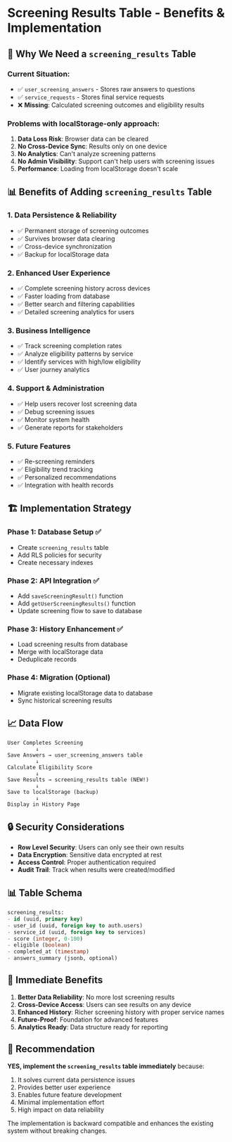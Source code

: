 # Screening Results Table - Benefits & Implementation

## 🎯 Why We Need a `screening_results` Table

### **Current Situation:**
- ✅ `user_screening_answers` - Stores raw answers to questions
- ✅ `service_requests` - Stores final service requests
- ❌ **Missing**: Calculated screening outcomes and eligibility results

### **Problems with localStorage-only approach:**
1. **Data Loss Risk**: Browser data can be cleared
2. **No Cross-Device Sync**: Results only on one device
3. **No Analytics**: Can't analyze screening patterns
4. **No Admin Visibility**: Support can't help users with screening issues
5. **Performance**: Loading from localStorage doesn't scale

## 📊 Benefits of Adding `screening_results` Table

### **1. Data Persistence & Reliability**
- ✅ Permanent storage of screening outcomes
- ✅ Survives browser data clearing
- ✅ Cross-device synchronization
- ✅ Backup for localStorage data

### **2. Enhanced User Experience**
- ✅ Complete screening history across devices
- ✅ Faster loading from database
- ✅ Better search and filtering capabilities
- ✅ Detailed screening analytics for users

### **3. Business Intelligence**
- ✅ Track screening completion rates
- ✅ Analyze eligibility patterns by service
- ✅ Identify services with high/low eligibility
- ✅ User journey analytics

### **4. Support & Administration**
- ✅ Help users recover lost screening data
- ✅ Debug screening issues
- ✅ Monitor system health
- ✅ Generate reports for stakeholders

### **5. Future Features**
- ✅ Re-screening reminders
- ✅ Eligibility trend tracking
- ✅ Personalized recommendations
- ✅ Integration with health records

## 🏗️ Implementation Strategy

### **Phase 1: Database Setup** ✅
- Create `screening_results` table
- Add RLS policies for security
- Create necessary indexes

### **Phase 2: API Integration** ✅
- Add `saveScreeningResult()` function
- Add `getUserScreeningResults()` function
- Update screening flow to save to database

### **Phase 3: History Enhancement** ✅
- Load screening results from database
- Merge with localStorage data
- Deduplicate records

### **Phase 4: Migration (Optional)**
- Migrate existing localStorage data to database
- Sync historical screening results

## 📈 Data Flow

```
User Completes Screening
         ↓
Save Answers → user_screening_answers table
         ↓
Calculate Eligibility Score
         ↓
Save Results → screening_results table (NEW!)
         ↓
Save to localStorage (backup)
         ↓
Display in History Page
```

## 🔒 Security Considerations

- **Row Level Security**: Users can only see their own results
- **Data Encryption**: Sensitive data encrypted at rest
- **Access Control**: Proper authentication required
- **Audit Trail**: Track when results were created/modified

## 📊 Table Schema

```sql
screening_results:
- id (uuid, primary key)
- user_id (uuid, foreign key to auth.users)
- service_id (uuid, foreign key to services)
- score (integer, 0-100)
- eligible (boolean)
- completed_at (timestamp)
- answers_summary (jsonb, optional)
```

## 🚀 Immediate Benefits

1. **Better Data Reliability**: No more lost screening results
2. **Cross-Device Access**: Users can see results on any device
3. **Enhanced History**: Richer screening history with proper service names
4. **Future-Proof**: Foundation for advanced features
5. **Analytics Ready**: Data structure ready for reporting

## 📝 Recommendation

**YES, implement the `screening_results` table immediately** because:

1. It solves current data persistence issues
2. Provides better user experience
3. Enables future feature development
4. Minimal implementation effort
5. High impact on data reliability

The implementation is backward compatible and enhances the existing system without breaking changes.